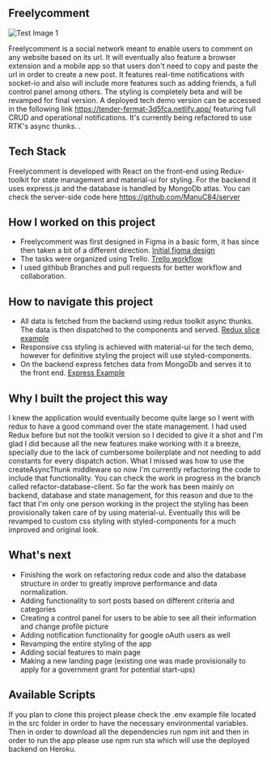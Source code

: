 ## Freelycomment
![Test Image 1](https://i.imgur.com/5BmzPjK.png)

Freelycomment is a social network meant to enable users to comment on any website based on its url. It will eventually also feature a browser extension and a mobile app so that users don't need to copy and paste the url in order to create a new post. It features real-time notifications with socket-io and also will include more features such as adding friends, a full control panel among others. The styling is completely beta and will be revamped for final version. A deployed tech demo version can be accessed in the following link https://tender-fermat-3d5fca.netlify.app/ featuring full CRUD and operational notifications. It's currently being refactored to use RTK's async thunks. .


## Tech Stack
Freelycomment is developed with React on the front-end using Redux-toolkit for state management and material-ui for styling. For the backend it uses express.js and the database is handled by MongoDb atlas. You can check the server-side code here https://github.com/ManuC84/server

## How I worked on this project
* Freelycomment was first designed in Figma in a basic form, it has since then taken a bit of a different direction. [Initial figma design](https://imgur.com/LMh9XOz.png)
* The tasks were organized using Trello. [Trello workflow](https://imgur.com/xFHgFA1.png)
* I used githbub Branches and pull requests for better workflow and collaboration.

## How to navigate this project
* All data is fetched from the backend using redux toolkit async thunks. The data is then dispatched to the components and served. [Redux slice example](https://imgur.com/IWa2ILl.png)
* Responsive css styling is achieved with material-ui for the tech demo, however for definitive styling the project will use styled-components. 
* On the backend express fetches data from MongoDb and serves it to the front end. [Express Example](https://imgur.com/U46qf7P.png)

## Why I built the project this way

I knew the application would eventually become quite large so I went with redux to have a good command over the state management. I had used Redux before but not the toolkit version so I decided to give it a shot and I'm glad I did because all the new features make working with it a breeze, specially due to the lack of cumbersome boilerplate and not needing to add constants for every dispatch action. What I missed was how to use the createAsyncThunk middleware so now I'm currently refactoring the code to include that functionality. You can check the work in progress in the branch called refactor-database-client. So far the work has been mainly on backend, database and state management, for this reason and due to the fact that I'm only one person working in the project the styling has been provisionally taken care of by using material-ui. Eventually this will be revamped to custom css styling with styled-components for a much improved and original look.

## What's next

* Finishing the work on refactoring redux code and also the database structure in order to greatly improve performance and data normalization.
* Adding functionality to sort posts based on different criteria and categories
* Creating a control panel for users to be able to see all their information and change profile picture
* Adding notification functionality for google oAuth users as well
* Revamping the entire styling of the app
* Adding social features to main page
* Making a new landing page (existing one was made provisionally to apply for a government grant for potential start-ups)

## Available Scripts

If you plan to clone this project please check the .env example file located in the src folder in order to have the necessary environmental variables. Then in order to download all the dependencies run npm init and then in order to run the app please use npm run sta which will use the deployed backend on Heroku. 
